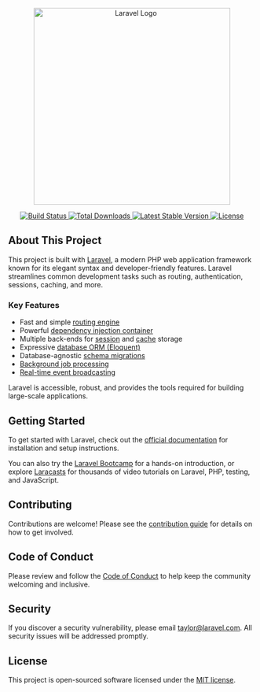 <p align="center">
  <a href="https://laravel.com" target="_blank">
    <img src="https://raw.githubusercontent.com/laravel/art/master/logo-lockup/5%20SVG/2%20CMYK/1%20Full%20Color/laravel-logolockup-cmyk-red.svg" width="400" alt="Laravel Logo">
  </a>
</p>

<p align="center">
  <a href="https://github.com/laravel/framework/actions">
    <img src="https://github.com/laravel/framework/workflows/tests/badge.svg" alt="Build Status">
  </a>
  <a href="https://packagist.org/packages/laravel/framework">
    <img src="https://img.shields.io/packagist/dt/laravel/framework" alt="Total Downloads">
  </a>
  <a href="https://packagist.org/packages/laravel/framework">
    <img src="https://img.shields.io/packagist/v/laravel/framework" alt="Latest Stable Version">
  </a>
  <a href="https://packagist.org/packages/laravel/framework">
    <img src="https://img.shields.io/packagist/l/laravel/framework" alt="License">
  </a>
</p>

## About This Project

This project is built with [Laravel](https://laravel.com), a modern PHP web application framework known for its elegant syntax and developer-friendly features. Laravel streamlines common development tasks such as routing, authentication, sessions, caching, and more.

### Key Features

- Fast and simple [routing engine](https://laravel.com/docs/routing)
- Powerful [dependency injection container](https://laravel.com/docs/container)
- Multiple back-ends for [session](https://laravel.com/docs/session) and [cache](https://laravel.com/docs/cache) storage
- Expressive [database ORM (Eloquent)](https://laravel.com/docs/eloquent)
- Database-agnostic [schema migrations](https://laravel.com/docs/migrations)
- [Background job processing](https://laravel.com/docs/queues)
- [Real-time event broadcasting](https://laravel.com/docs/broadcasting)

Laravel is accessible, robust, and provides the tools required for building large-scale applications.

## Getting Started

To get started with Laravel, check out the [official documentation](https://laravel.com/docs) for installation and setup instructions.

You can also try the [Laravel Bootcamp](https://bootcamp.laravel.com) for a hands-on introduction, or explore [Laracasts](https://laracasts.com) for thousands of video tutorials on Laravel, PHP, testing, and JavaScript.

## Contributing

Contributions are welcome! Please see the [contribution guide](https://laravel.com/docs/contributions) for details on how to get involved.

## Code of Conduct

Please review and follow the [Code of Conduct](https://laravel.com/docs/contributions#code-of-conduct) to help keep the community welcoming and inclusive.

## Security

If you discover a security vulnerability, please email [taylor@laravel.com](mailto:taylor@laravel.com). All security issues will be addressed promptly.

## License

This project is open-sourced software licensed under the [MIT license](https://opensource.org/licenses/MIT).
